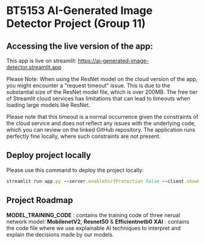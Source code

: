 # BT5153 AI-Generated Image Detector Project (Group 11)

## Accessing the live version of the app:
This app is live on streamlit: https://ai-generated-image-detector.streamlit.app

Please Note:
When using the ResNet model on the cloud version of the app, you might encounter a "request timeout" issue. This is due to the substantial size of the ResNet model file, which is over 200MB. The free tier of Streamlit cloud services has limitations that can lead to timeouts when loading large models like ResNet.

Please note that this timeout is a normal occurrence given the constraints of the cloud service and does not reflect any issues with the underlying code, which you can review on the linked GitHub repository. The application runs perfectly fine locally, where such constraints are not present.

## Deploy project locally
Please use this command to deploy the project locally:
```rb
streamlit run app.py --server.enableXsrfProtection false --client.showErrorDetails false
```
## Project Roadmap
__MODEL_TRAINING_CODE__ : contains the training code of three nerual network model: __MobilenetV2__, __Resnet50__ & __Efficientnetb0__
__XAI__ : contains the code file where we use explainable AI techniques to interpret and explain the decisions made by our models.
